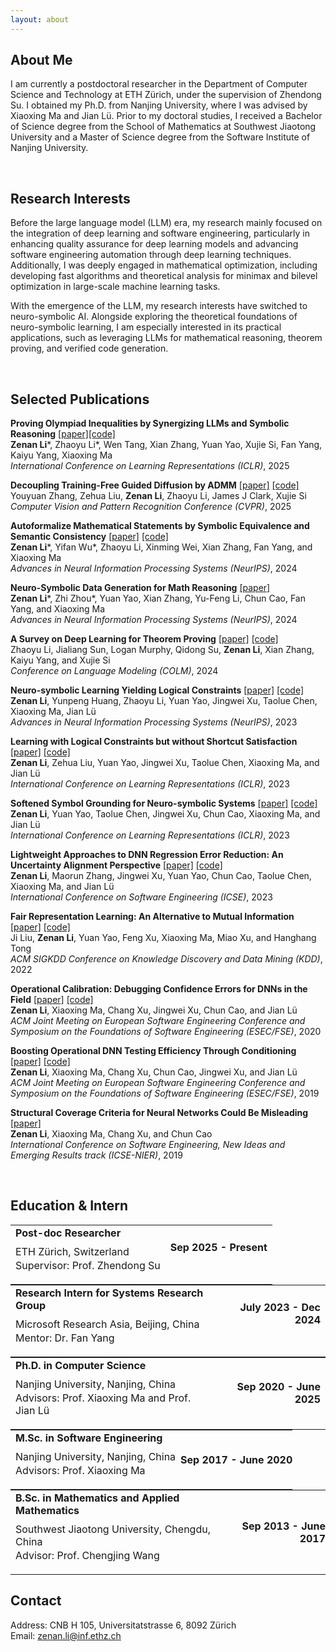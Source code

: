 ```yaml
---
layout: about 
---
```


## About Me

I am currently a postdoctoral researcher in the Department of Computer Science and Technology at ETH Zürich, under the supervision of Zhendong Su. I obtained my Ph.D. from Nanjing University, where I was advised by Xiaoxing Ma and Jian Lü. Prior to my doctoral studies, I received a Bachelor of Science degree from the School of Mathematics at Southwest Jiaotong University and a Master of Science degree from the Software Institute of Nanjing University.

<br>

## Research Interests 

Before the large language model (LLM) era, my research mainly focused on the integration of deep learning and software engineering, particularly in enhancing quality assurance for deep learning models and advancing software engineering automation through deep learning techniques. Additionally, I was deeply engaged in mathematical optimization, including developing fast algorithms and theoretical analysis for minimax and bilevel optimization in large-scale machine learning tasks.

With the emergence of the LLM, my research interests have switched to neuro-symbolic AI. 
Alongside exploring the theoretical foundations of neuro-symbolic learning, I am especially interested in its practical applications, such as leveraging LLMs for mathematical reasoning, theorem proving, and verified code generation.

<br>

<h2 id="publications"> Selected Publications </h2>

**Proving Olympiad Inequalities by Synergizing LLMs and Symbolic Reasoning** [[paper]](https://arxiv.org/abs/2502.13834)[[code]](https://github.com/lizn-zn/neqlips) <br> 
**Zenan Li**\*, Zhaoyu Li\*, Wen Tang, Xian Zhang, Yuan Yao, Xujie Si, Fan Yang, Kaiyu Yang, Xiaoxing Ma <br>
*International Conference on Learning Representations (ICLR)*, 2025

**Decoupling Training-Free Guided Diffusion by ADMM** [[paper]](https://arxiv.org/abs/2411.12773) [[code]](https://github.com/youyuan-zhang/ADMMDiff) <br>
Youyuan Zhang, Zehua Liu, **Zenan Li**, Zhaoyu Li, James J Clark, Xujie Si <br>
*Computer Vision and Pattern Recognition Conference (CVPR)*, 2025

**Autoformalize Mathematical Statements by Symbolic Equivalence and Semantic Consistency** [[paper]](https://arxiv.org/abs/2410.20936) [[code]](https://github.com/Miracle-Messi/Isa-AutoFormal)<br>
**Zenan Li**\*, Yifan Wu\*, Zhaoyu Li, Xinming Wei, Xian Zhang, Fan Yang, and Xiaoxing Ma <br>
*Advances in Neural Information Processing Systems (NeurIPS)*, 2024

**Neuro-Symbolic Data Generation for Math Reasoning** [[paper]](https://arxiv.org/abs/2412.04857) <br>
**Zenan Li**\*, Zhi Zhou\*, Yuan Yao, Xian Zhang, Yu-Feng Li, Chun Cao, Fan Yang, and Xiaoxing Ma <br>
*Advances in Neural Information Processing Systems (NeurIPS)*, 2024

**A Survey on Deep Learning for Theorem Proving** [[paper]](https://arxiv.org/abs/2404.09939) [[code]](https://github.com/zhaoyu-li/DL4TP)<br>
Zhaoyu Li, Jialiang Sun, Logan Murphy, Qidong Su, **Zenan Li**, Xian Zhang, Kaiyu Yang, and Xujie Si <br>
*Conference on Language Modeling (COLM)*, 2024

**Neuro-symbolic Learning Yielding Logical Constraints** [[paper]](https://arxiv.org/abs/2410.20957) [[code]](https://github.com/Lizn-zn/Nesy-Programming) <br>
**Zenan Li**, Yunpeng Huang, Zhaoyu Li, Yuan Yao, Jingwei Xu, Taolue Chen, Xiaoxing Ma, Jian Lü <br>
*Advances in Neural Information Processing Systems (NeurIPS)*, 2023 

**Learning with Logical Constraints but without Shortcut Satisfaction** [[paper]](https://arxiv.org/abs/2403.00329) [[code]](https://github.com/SoftWiser-group/NeSy-without-Shortcuts) <br>
**Zenan Li**, Zehua Liu, Yuan Yao, Jingwei Xu, Taolue Chen, Xiaoxing Ma, and Jian Lü <br> 
*International Conference on Learning Representations (ICLR)*, 2023

**Softened Symbol Grounding for Neuro-symbolic Systems** [[paper]](https://arxiv.org/abs/2403.00323) [[code]](https://github.com/SoftWiser-group/Soften-NeSy-learning) <br>
**Zenan Li**, Yuan Yao, Taolue Chen, Jingwei Xu, Chun Cao, Xiaoxing Ma, and Jian Lü <br>
*International Conference on Learning Representations (ICLR)*, 2023

**Lightweight Approaches to DNN Regression Error Reduction: An Uncertainty Alignment Perspective** [[paper]](https://ieeexplore.ieee.org/document/10172764) [[code]](https://github.com/Lizn-zn/Uncertainty-Alignment) <br>
**Zenan Li**, Maorun Zhang, Jingwei Xu, Yuan Yao, Chun Cao, Taolue Chen, Xiaoxing Ma, and Jian Lü <br>
*International Conference on Software Engineering (ICSE)*, 2023

**Fair Representation Learning: An Alternative to Mutual Information** [[paper]](https://dl.acm.org/doi/10.1145/3534678.3539302) [[code]](https://github.com/SoftWiser-group/FairDisCo) <br>
Ji Liu, **Zenan Li**, Yuan Yao, Feng Xu, Xiaoxing Ma, Miao Xu, and Hanghang Tong <br>
*ACM SIGKDD Conference on Knowledge Discovery and Data Mining (KDD)*, 2022

**Operational Calibration: Debugging Confidence Errors for DNNs in the Field** [[paper]](https://arxiv.org/abs/1910.02352) [[code]](https://github.com/Lizn-zn/Op-QA) <br>
**Zenan Li**, Xiaoxing Ma, Chang Xu, Jingwei Xu, Chun Cao, and Jian Lü <br>
*ACM Joint Meeting on European Software Engineering Conference and Symposium on the Foundations of Software Engineering (ESEC/FSE)*, 2020

**Boosting Operational DNN Testing Efficiency Through Conditioning** [[paper]](https://arxiv.org/abs/1906.02533) [[code]](https://github.com/Lizn-zn/DNNOpAcc) <br>
**Zenan Li**, Xiaoxing Ma, Chang Xu, Chun Cao, Jingwei Xu, and Jian Lü <br>
*ACM Joint Meeting on European Software Engineering Conference and Symposium on the Foundations of Software Engineering (ESEC/FSE)*, 2019 

**Structural Coverage Criteria for Neural Networks Could Be Misleading** [[paper]](https://dl.acm.org/doi/10.1109/ICSE-NIER.2019.00031) <br>
**Zenan Li**, Xiaoxing Ma, Chang Xu, and Chun Cao <br>
*International Conference on Software Engineering, New Ideas and Emerging Results track (ICSE-NIER)*, 2019

<br>

## Education & Intern

<table style="width: 100%; margin: 0; padding: 0; border-collapse: collapse;">
  <tr>
    <td style="text-align: left;"><h4 style="margin-bottom: 10px !important; margin-top: 0px"> Post-doc Researcher </h4>
    <p style="margin-top: 2px !important; margin-bottom: 2px !important;"> ETH Zürich, Switzerland </p>
    <p style="margin-top: 2px !important;"> Supervisor: Prof. Zhendong Su </p>
    </td>
    <td style="text-align: right;"><h4 style="margin-top: 0px">Sep 2025 - Present</h4></td>
  </tr>
</table>

<table style="width: 100%; margin: 0; padding: 0; border-collapse: collapse;">
  <tr>
    <td style="text-align: left;"><h4 style="margin-bottom: 10px !important; margin-top: 0px"> Research Intern for Systems Research Group </h4>
    <p style="margin-top: 2px !important; margin-bottom: 2px !important;"> Microsoft Research Asia, Beijing, China </p>
    <p style="margin-top: 2px !important;"> Mentor: Dr. Fan Yang </p>
    </td>
    <td style="text-align: right;"><h4 style="margin-top: 0px">July 2023 - Dec 2024</h4></td>
  </tr>
</table>

<table style="width: 100%; margin: 0; padding: 0; border-collapse: collapse;">
    <tr>
      <td style="text-align: left;"><h4 style="margin-bottom: 10px !important; margin-top: 0px"> Ph.D. in Computer Science </h4>
      <p style="margin-top: 2px !important; margin-bottom: 2px !important;"> Nanjing University, Nanjing, China </p>
      <p style="margin-top: 2px !important;"> Advisors: Prof. Xiaoxing Ma and Prof. Jian Lü </p>
      </td>
      <td style="text-align: right;"><h4>Sep 2020 - June 2025</h4></td>
    </tr>
</table>

<table style="width: 100%; margin: 0; padding: 0; border-collapse: collapse;">
  <tr>
    <td style="text-align: left;"><h4 style="margin-bottom: 10px !important; margin-top: 0px"> M.Sc. in Software Engineering </h4>
    <p style="margin-top: 2px !important; margin-bottom: 2px !important;"> Nanjing University, Nanjing, China </p>
    <p style="margin-top: 2px !important;"> Advisors: Prof. Xiaoxing Ma </p>
    </td>
    <td style="text-align: right; margin: 0; padding: 0;"><h4>Sep 2017 - June 2020</h4></td>
  </tr>
</table>

<table style="width: 100%; margin: 0; padding: 0; border-collapse: collapse;">
  <tr>
    <td style="text-align: left;"><h4 style="margin-bottom: 10px !important; margin-top: 0px"> B.Sc. in Mathematics and Applied Mathematics </h4>
    <p style="margin-top: 2px !important; margin-bottom: 2px !important;"> Southwest Jiaotong University, Chengdu, China </p>
    <p style="margin-top: 2px !important;"> Advisor: Prof. Chengjing Wang </p>
    </td>
    <td style="text-align: right; margin: 0; padding: 0;"><h4>Sep 2013 - June 2017</h4></td>
  </tr>
</table>

## Contact

Address: CNB H 105, Universitatstrasse 6, 8092 Zürich <br>
Email: zenan.li@inf.ethz.ch